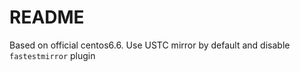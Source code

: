 # README
Based on official centos6.6. Use USTC mirror by default and disable `fastestmirror` plugin 
